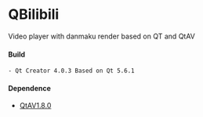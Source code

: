 # QBilibili
Video player with danmaku render based on QT and QtAV


#### Build
    - Qt Creator 4.0.3 Based on Qt 5.6.1
#### Dependence
- [QtAV1.8.0](https://github.com/wang-bin/QtAV/releases/tag/v1.8.0)
